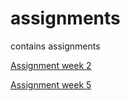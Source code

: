 # assignments
contains assignments

[Assignment week 2](https://github.com/Federico1997/assignments/blob/master/Assignment_week_2.ipynb)

[Assignment week 5](https://github.com/Federico1997/assignments/blob/master/assignment%20week%205.ipynb)

